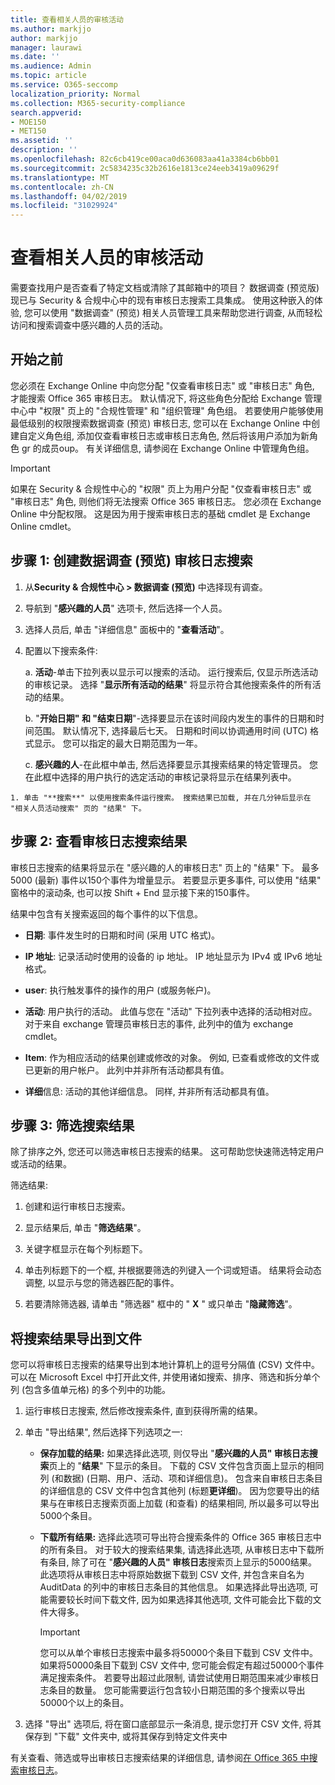 ```yaml
---
title: 查看相关人员的审核活动
ms.author: markjjo
author: markjjo
manager: laurawi
ms.date: ''
ms.audience: Admin
ms.topic: article
ms.service: O365-seccomp
localization_priority: Normal
ms.collection: M365-security-compliance
search.appverid:
- MOE150
- MET150
ms.assetid: ''
description: ''
ms.openlocfilehash: 82c6cb419ce00aca0d636083aa41a3384cb6bb01
ms.sourcegitcommit: 2c5834235c32b2616e1813ce24eeb3419a09629f
ms.translationtype: MT
ms.contentlocale: zh-CN
ms.lasthandoff: 04/02/2019
ms.locfileid: "31029924"
---
```

# <a name="view-the-audit-activity-of-people-of-interest"></a>查看相关人员的审核活动

需要查找用户是否查看了特定文档或清除了其邮箱中的项目？ 数据调查 (预览版) 现已与 Security & 合规中心中的现有审核日志搜索工具集成。 使用这种嵌入的体验, 您可以使用 "数据调查" (预览) 相关人员管理工具来帮助您进行调查, 从而轻松访问和搜索调查中感兴趣的人员的活动。

## <a name="before-you-begin"></a>开始之前

您必须在 Exchange Online 中向您分配 "仅查看审核日志" 或 "审核日志" 角色, 才能搜索 Office 365 审核日志。 默认情况下, 将这些角色分配给 Exchange 管理中心中 "权限" 页上的 "合规性管理" 和 "组织管理" 角色组。 若要使用户能够使用最低级别的权限搜索数据调查 (预览) 审核日志, 您可以在 Exchange Online 中创建自定义角色组, 添加仅查看审核日志或审核日志角色, 然后将该用户添加为新角色 gr 的成员oup。 有关详细信息, 请参阅在 Exchange Online 中管理角色组。

> [!IMPORTANT]
> 如果在 Security & 合规性中心的 "权限" 页上为用户分配 "仅查看审核日志" 或 "审核日志" 角色, 则他们将无法搜索 Office 365 审核日志。 您必须在 Exchange Online 中分配权限。 这是因为用于搜索审核日志的基础 cmdlet 是 Exchange Online cmdlet。

## <a name="step-1-create-an-data-investigations-preview-audit-log-search"></a>步骤 1: 创建数据调查 (预览) 审核日志搜索

   1. 从**Security & 合规性中心 > 数据调查 (预览)** 中选择现有调查。
   
   2. 导航到 "**感兴趣的人员**" 选项卡, 然后选择一个人员。
   
   3. 选择人员后, 单击 "详细信息" 面板中的 "**查看活动**"。
   
   4. 配置以下搜索条件:
      
      a. **活动**-单击下拉列表以显示可以搜索的活动。 运行搜索后, 仅显示所选活动的审核记录。 选择 "**显示所有活动的结果**" 将显示符合其他搜索条件的所有活动的结果。
      
      b. "**开始日期" 和 "结束日期**"-选择要显示在该时间段内发生的事件的日期和时间范围。 默认情况下, 选择最后七天。 日期和时间以协调通用时间 (UTC) 格式显示。 您可以指定的最大日期范围为一年。
      
      c. **感兴趣的人**-在此框中单击, 然后选择要显示其搜索结果的特定管理员。 您在此框中选择的用户执行的选定活动的审核记录将显示在结果列表中。
    
    1. 单击 "**搜索**" 以使用搜索条件运行搜索。 搜索结果已加载, 并在几分钟后显示在 "相关人员活动搜索" 页的 "结果" 下。 

## <a name="step-2-view-the-audit-log-search-results"></a>步骤 2: 查看审核日志搜索结果

审核日志搜索的结果将显示在 "感兴趣的人的审核日志" 页上的 "结果" 下。 最多 5000 (最新) 事件以150个事件为增量显示。 若要显示更多事件, 可以使用 "结果" 窗格中的滚动条, 也可以按 Shift + End 显示接下来的150事件。

结果中包含有关搜索返回的每个事件的以下信息。
- **日期**: 事件发生时的日期和时间 (采用 UTC 格式)。

- **IP 地址**: 记录活动时使用的设备的 ip 地址。 IP 地址显示为 IPv4 或 IPv6 地址格式。

- **user**: 执行触发事件的操作的用户 (或服务帐户)。

- **活动**: 用户执行的活动。 此值与您在 "活动" 下拉列表中选择的活动相对应。 对于来自 exchange 管理员审核日志的事件, 此列中的值为 exchange cmdlet。

- **Item**: 作为相应活动的结果创建或修改的对象。 例如, 已查看或修改的文件或已更新的用户帐户。 此列中并非所有活动都具有值。

- **详细**信息: 活动的其他详细信息。 同样, 并非所有活动都具有值。

## <a name="step-3-filter-the-search-results"></a>步骤 3: 筛选搜索结果

除了排序之外, 您还可以筛选审核日志搜索的结果。 这可帮助您快速筛选特定用户或活动的结果。 

筛选结果:

 1. 创建和运行审核日志搜索。
  
2. 显示结果后, 单击 "**筛选结果**"。
 
3. 关键字框显示在每个列标题下。
  
4. 单击列标题下的一个框, 并根据要筛选的列键入一个词或短语。 结果将会动态调整, 以显示与您的筛选器匹配的事件。
  
5. 若要清除筛选器, 请单击 "筛选器" 框中的 " **X** " 或只单击 "**隐藏筛选**"。

## <a name="export-the-search-results-to-a-file"></a>将搜索结果导出到文件

您可以将审核日志搜索的结果导出到本地计算机上的逗号分隔值 (CSV) 文件中。 可以在 Microsoft Excel 中打开此文件, 并使用诸如搜索、排序、筛选和拆分单个列 (包含多值单元格) 的多个列中的功能。

1. 运行审核日志搜索, 然后修改搜索条件, 直到获得所需的结果。
  
2. 单击 "导出结果", 然后选择下列选项之一:

    - **保存加载的结果:** 如果选择此选项, 则仅导出 "**感兴趣的人员" 审核日志搜索**页上的 "**结果**" 下显示的条目。 下载的 CSV 文件包含页面上显示的相同列 (和数据) (日期、用户、活动、项和详细信息)。 包含来自审核日志条目的详细信息的 CSV 文件中包含其他列 (标题**更详细**)。 因为您要导出的结果与在审核日志搜索页面上加载 (和查看) 的结果相同, 所以最多可以导出5000个条目。
        
    - **下载所有结果:** 选择此选项可导出符合搜索条件的 Office 365 审核日志中的所有条目。 对于较大的搜索结果集, 请选择此选项, 从审核日志中下载所有条目, 除了可在 "**感兴趣的人员" 审核日志**搜索页上显示的5000结果。 此选项将从审核日志中将原始数据下载到 CSV 文件, 并包含来自名为 AuditData 的列中的审核日志条目的其他信息。 如果选择此导出选项, 可能需要较长时间下载文件, 因为如果选择其他选项, 文件可能会比下载的文件大得多。
    
      > [!IMPORTANT]
      > 您可以从单个审核日志搜索中最多将50000个条目下载到 CSV 文件中。 如果将50000条目下载到 CSV 文件中, 您可能会假定有超过50000个事件满足搜索条件。 若要导出超过此限制, 请尝试使用日期范围来减少审核日志条目的数量。 您可能需要运行包含较小日期范围的多个搜索以导出50000个以上的条目。
        

3. 选择 "导出" 选项后, 将在窗口底部显示一条消息, 提示您打开 CSV 文件, 将其保存到 "下载" 文件夹中, 或将其保存到特定文件夹中

有关查看、筛选或导出审核日志搜索结果的详细信息, 请参阅[在 Office 365 中搜索审核日志](../search-the-audit-log-in-security-and-compliance.md)。